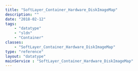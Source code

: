 ```yaml
---
title: "SoftLayer_Container_Hardware_DiskImageMap"
description: ""
date: "2018-02-12"
tags:
    - "datatype"
    - "sldn"
    - "Container"
classes:
    - "SoftLayer_Container_Hardware_DiskImageMap"
type: "reference"
layout: "datatype"
mainService : "SoftLayer_Container_Hardware_DiskImageMap"
---
```

